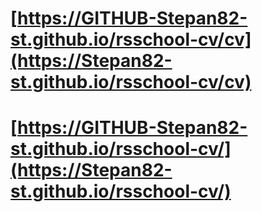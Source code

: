 
# [https://GITHUB-Stepan82-st.github.io/rsschool-cv/cv](https://Stepan82-st.github.io/rsschool-cv/cv)
# [https://GITHUB-Stepan82-st.github.io/rsschool-cv/](https://Stepan82-st.github.io/rsschool-cv/)

